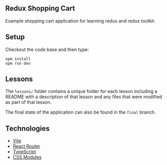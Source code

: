 ## Redux Shopping Cart

Example shopping cart application for learning redux and redux toolkit.

## Setup

Checkout the code base and then type:

```
npm install
npm run dev
```

## Lessons

The `lessons/` folder contains a unique folder for each lesson including a README with a description of that lesson and any files that were modified as part of that lesson.

The final state of the application can also be found in the `final` branch.

## Technologies

- [Vite](https://vitejs.dev/)
- [React Router](https://reactrouter.com/)
- [TypeScript](https://www.typescriptlang.org/)
- [CSS Modules](https://github.com/css-modules/css-modules)
